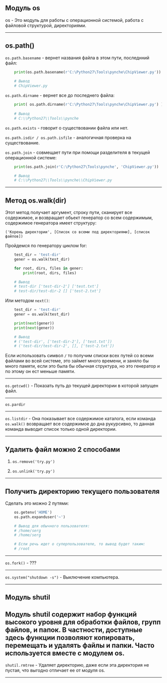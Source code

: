 Модуль os
---
os - Это модуль для работы с операционной системой, работа
с файловой структурой, директориями.  


---
os.path()
---
`os.path.basename` - вернет названия файла в этом пути, последнний файл:

```python
    print(os.path.basename(r'C:\Python27\Tools\pynche\ChipViewer.py'))
    
    # Вывод
    # ChipViewer.py
```
    
`os.path.dirname` - вернет все до последнего файла:

```python
    print( os.path.dirname(r'C:\Python27\Tools\pynche\ChipViewer.py') )
    
    # Вывод
    # C:\\Python27\\Tools\\pynche
```

`os.path.exists` - говорит о существовании файла или нет.

`os.path.isdir / os.path.isfile` - аналогичная проверка на существование.

`os.path.join` - совмещает пути при помощи разделителя в текущей операционной 
системе:

```python
    print(os.path.join(r'C:\Python27\Tools\pynche', 'ChipViewer.py'))

    # Вывод
    # C:\\Python27\\Tools\\pynche\\ChipViewer.py
```
---

Метод os.walk(dir)
---
Этот метод получает аргумент, строку пути, сканирует все содержимое, и 
возвращает обьект генератор со всем содержимым, содержимое генератора
имеет структуру:

    ('Корень директории', [Список со всеми под директориями], [список файлов])

Пройдемся по генератору циклом for: 


```python
    test_dir = 'test-dir'
    gener = os.walk(test_dir)

    for root, dirs, files in gener:
        print(root, dirs, files)

    # Вывод
    # test-dir ['test-dir-2'] ['test.txt']
    # test-dir/test-dir-2 [] ['test-2.txt']
```
Или методом `next()`:

```python
    test_dir = 'test-dir'
    gener = os.walk(test_dir)

    print(next(gener))
    print(next(gener))

    # Вывод
    # ('test-dir', ['test-dir-2'], ['test.txt'])
    # ('test-dir/test-dir-2', [], ['test-2.txt'])
```
Если использовать символ `/` то получим списки всех путей со всеми файлами 
во всей системе, это займет много времени, и заняло бы много памяти, если это
была бы обычная структура, но это генератор и по этому он ест меньше памяти.

---

`os.getcwd()` - Показать путь до текущей директории в которой запущен файл.

---

`os.pardir`

---

`os.listdir` - Она показывает все содержимое каталога, если команда `os.walk()`
возвращает все содержимое до дна рукурсивно, то данная команда выводит список 
только одной директории.

---

Удалить файл можно 2 способами
---

1) `os.remove('try.py')`
   
2) `os.unlink('try.py')`

---

Получить директорию текущего пользователя 
---
Сделать это можно 2 путями:

```python
    os.getenv('HOME')
    os.path.expanduser('~')

    # Вывод для обычного пользователя:
    # /home/serg
    # /home/serg

    # Если речь идет о суперпользователе, то вывод будет таким:
    # /root
```

---
`os.fork()` - ???

---
`os.system("shutdown -s")` - Выключение компьютера. 

---
Модуль shutil
---
Модуль shutil содержит набор функций высокого уровня
для обработки файлов, групп файлов, и папок. В частности,
доступные здесь функции позволяют копировать, перемещать
и удалять файлы и папки. Часто используется вместе с 
модулем os.
---

`shutil.rmtree` - Удаляет директорию, даже если эта
директория не пустая, что выгодно отличает ее от 
модуля os.

---








